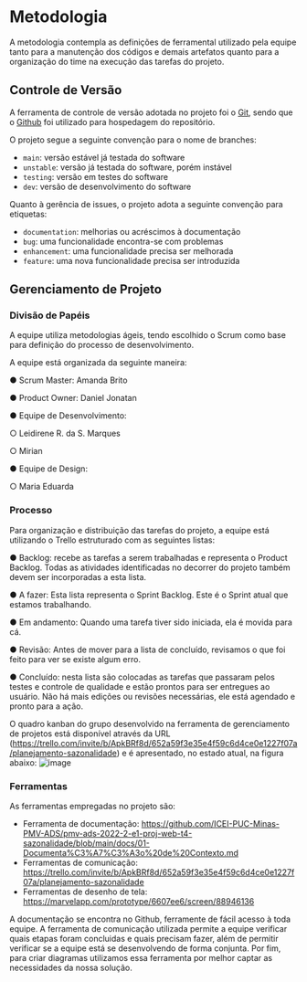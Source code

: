 # Metodologia

A metodologia contempla as definições de ferramental utilizado pela equipe tanto para a manutenção dos códigos e demais artefatos quanto para a organização do time na execução das tarefas do projeto.

## Controle de Versão

A ferramenta de controle de versão adotada no projeto foi o
[Git](https://git-scm.com/), sendo que o [Github](https://github.com)
foi utilizado para hospedagem do repositório.

O projeto segue a seguinte convenção para o nome de branches:

- `main`: versão estável já testada do software
- `unstable`: versão já testada do software, porém instável
- `testing`: versão em testes do software
- `dev`: versão de desenvolvimento do software

Quanto à gerência de issues, o projeto adota a seguinte convenção para
etiquetas:

- `documentation`: melhorias ou acréscimos à documentação
- `bug`: uma funcionalidade encontra-se com problemas
- `enhancement`: uma funcionalidade precisa ser melhorada
- `feature`: uma nova funcionalidade precisa ser introduzida

## Gerenciamento de Projeto

### Divisão de Papéis

A equipe utiliza metodologias ágeis, tendo escolhido o Scrum como base para definição do processo de desenvolvimento.

A equipe está organizada da seguinte maneira:

● Scrum Master: Amanda Brito

● Product Owner: Daniel Jonatan

● Equipe de Desenvolvimento:

○ Leidirene R. da S. Marques

○ Mirian

● Equipe de Design:

○ Maria Eduarda

### Processo

Para organização e distribuição das tarefas do projeto, a equipe está utilizando o Trello estruturado com as seguintes listas:

● Backlog: recebe as tarefas a serem trabalhadas e representa o Product Backlog. Todas as atividades identificadas no decorrer do projeto também devem ser incorporadas a esta lista.

● A fazer: Esta lista representa o Sprint Backlog. Este é o Sprint atual que estamos trabalhando.

● Em andamento: Quando uma tarefa tiver sido iniciada, ela é movida para cá.

● Revisão: Antes de mover para a lista de concluído, revisamos o que foi feito para ver se existe algum erro.

● Concluído: nesta lista são colocadas as tarefas que passaram pelos testes e controle de qualidade e estão prontos para ser entregues ao usuário. Não há mais edições ou revisões necessárias, ele está agendado e pronto para a ação.

O quadro kanban do grupo desenvolvido na ferramenta de gerenciamento de projetos está disponível através da URL (https://trello.com/invite/b/ApkBRf8d/652a59f3e35e4f59c6d4ce0e1227f07a/planejamento-sazonalidade) e é apresentado, no estado atual, na figura abaixo:
![image](https://user-images.githubusercontent.com/114542015/194769403-86c7bb24-b5fc-4804-9317-e2cc47ed20ca.png)

### Ferramentas

As ferramentas empregadas no projeto são:

- Ferramenta de documentação: https://github.com/ICEI-PUC-Minas-PMV-ADS/pmv-ads-2022-2-e1-proj-web-t4-sazonalidade/blob/main/docs/01-Documenta%C3%A7%C3%A3o%20de%20Contexto.md
- Ferramentas de comunicação: https://trello.com/invite/b/ApkBRf8d/652a59f3e35e4f59c6d4ce0e1227f07a/planejamento-sazonalidade
- Ferramentas de desenho de tela: https://marvelapp.com/prototype/6607ee6/screen/88946136

A documentação se encontra no Github, ferramente de fácil acesso à toda equipe.
A ferramenta de comunicação utilizada permite a equipe verificar quais etapas foram concluidas e quais precisam fazer, além de permitir verificar se a equipe está se desenvolvendo de forma conjunta.
Por fim, para criar diagramas utilizamos essa ferramenta por melhor captar as necessidades da nossa solução.
